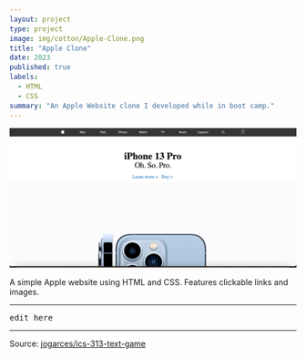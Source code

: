 ```yaml
---
layout: project
type: project
image: img/cotton/Apple-Clone.png
title: "Apple Clone"
date: 2023
published: true
labels:
  - HTML
  - CSS
summary: "An Apple Website clone I developed while in boot camp."
---
```


<img class="img-fluid" src="../img/cotton/Apple-Clone.png">

A simple Apple website using HTML and CSS. Features clickable links and images.   

<hr>

<pre>
edit here
</pre>

<hr>

Source: <a href="https://github.com/jogarces/ics-313-text-game"><i class="large github icon "></i>jogarces/ics-313-text-game</a>
